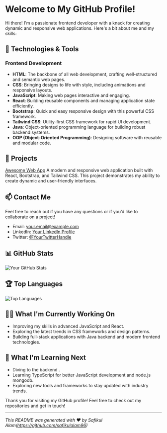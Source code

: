# Welcome to My GitHub Profile!

Hi there! I'm a passionate frontend developer with a knack for creating dynamic and responsive web applications. Here's a bit about me and my skills:

## 🔧 Technologies & Tools

### Frontend Development
- **HTML**: The backbone of all web development, crafting well-structured and semantic web pages.
- **CSS**: Bringing designs to life with style, including animations and responsive layouts.
- **JavaScript**: Making web pages interactive and engaging.
- **React**: Building reusable components and managing application state efficiently.
- **Bootstrap**: Quick and easy responsive design with this powerful CSS framework.
- **Tailwind CSS**: Utility-first CSS framework for rapid UI development.
- **Java**: Object-oriented programming language for building robust backend systems.
- **OOP (Object-Oriented Programming)**: Designing software with reusable and modular code.

## 🌟 Projects

[Awesome Web App](https://github.com/yourusername/awesome-web-app)
A modern and responsive web application built with React, Bootstrap, and Tailwind CSS. This project demonstrates my ability to create dynamic and user-friendly interfaces.

## 📫 Contact Me

Feel free to reach out if you have any questions or if you’d like to collaborate on a project!

- Email: [your.email@example.com](mailto:safikulalam9679@gmail.com)
- LinkedIn: [Your LinkedIn Profile](https://www.linkedin.com/in/yourprofile)
- Twitter: [@YourTwitterHandle](https://twitter.com/yourhandle)

## 📊 GitHub Stats

![Your GitHub Stats](https://github-readme-stats.vercel.app/api?username=safikulalam96&show_icons=true&theme=radical)

## 🏆 Top Languages

![Top Languages](https://github-readme-stats.vercel.app/api/top-langs/?safikulalam96=safikulalam96&layout=compact&theme=radical)

## 👨‍💻 What I'm Currently Working On

- Improving my skills in advanced JavaScript and React.
- Exploring the latest trends in CSS frameworks and design patterns.
- Building full-stack applications with Java backend and modern frontend technologies.

## 🌱 What I'm Learning Next

- Diving to the backend .
- Learning TypeScript for better JavaScript development and node.js mongodb.
- Exploring new tools and frameworks to stay updated with industry trends.

Thank you for visiting my GitHub profile! Feel free to check out my repositories and get in touch!

---

*This README was generated with ❤️ by Safikul Alam(https://github.com/safikulalam96)*
